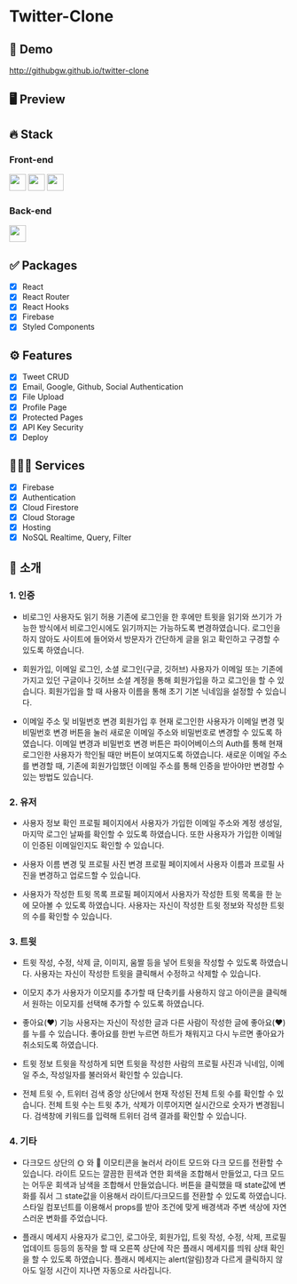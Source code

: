 # Twitter-Clone

## 🔗 Demo
http://githubgw.github.io/twitter-clone

## 🖥 Preview

## 🔥 Stack

### Front-end

<img height="30" src="https://img.shields.io/badge/React-black?style=for-the-badge&logo=React&logoColor=#61DAFB"/> <img height="30" src="https://img.shields.io/badge/Javascript-black?style=for-the-badge&logo=Javascript&logoColor=F7DF1E"/>
<img height="30" src="https://img.shields.io/badge/Styled components-black?style=for-the-badge&logo=styled-components&logoColor=DB7093"/>

### Back-end

<img height="30" src="https://img.shields.io/badge/Firebase-black?style=for-the-badge&logo=Firebase&logoColor=FFCA28"/>

## ✅ Packages

- [x] React
- [x] React Router
- [x] React Hooks
- [x] Firebase
- [x] Styled Components

## ⚙ Features

- [x] Tweet CRUD
- [x] Email, Google, Github, Social Authentication
- [x] File Upload
- [x] Profile Page
- [x] Protected Pages
- [x] API Key Security
- [x] Deploy

## 🧑🏻‍💻 Services 

- [x] Firebase
- [x] Authentication
- [x] Cloud Firestore
- [x] Cloud Storage
- [x] Hosting
- [x] NoSQL Realtime, Query, Filter

## 📌 소개

### 1. 인증

- 비로그인 사용자도 읽기 허용
  기존에 로그인을 한 후에만 트윗을 읽기와 쓰기가 가능한 방식에서 비로그인시에도 읽기까지는 가능하도록 변경하였습니다.
  로그인을 하지 않아도 사이트에 들어와서 방문자가 간단하게 글을 읽고 확인하고 구경할 수 있도록 하였습니다.

- 회원가입, 이메일 로그인, 소셜 로그인(구글, 깃허브)
  사용자가 이메일 또는 기존에 가지고 있던 구글이나 깃허브 소셜 계정을 통해 회원가입을 하고 로그인을 할 수 있습니다.
  회원가입을 할 때 사용자 이름을 통해 초기 기본 닉네임을 설정할 수 있습니다.

- 이메일 주소 및 비밀번호 변경
  회원가입 후 현재 로그인한 사용자가 이메일 변경 및 비밀번호 변경 버튼을 눌러 새로운 이메일 주소와 비밀번호로 변경할 수 있도록 하였습니다.
  이메일 변경과 비밀번호 변경 버튼은 파이어베이스의 Auth를 통해 현재 로그인한 사용자가 학인될 때만 버튼이 보여지도록 하였습니다.
  새로운 이메일 주소를 변경할 때, 기존에 회원가입했던 이메일 주소를 통해 인증을 받아야만 변경할 수 있는 방법도 있습니다.

### 2. 유저

- 사용자 정보 확인
  프로필 페이지에서 사용자가 가입한 이메일 주소와 계정 생성일, 마지막 로그인 날짜를 확인할 수 있도록 하였습니다.
  또한 사용자가 가입한 이메일이 인증된 이메일인지도 확인할 수 있습니다.

- 사용자 이름 변경 및 프로필 사진 변경
  프로필 페이지에서 사용자 이름과 프로필 사진을 변경하고 업로드할 수 있습니다.

- 사용자가 작성한 트윗 목록
  프로필 페이지에서 사용자가 작성한 트윗 목록을 한 눈에 모아볼 수 있도록 하였습니다.
  사용자는 자신이 작성한 트윗 정보와 작성한 트윗의 수를 확인할 수 있습니다.

### 3. 트윗

- 트윗 작성, 수정, 삭제
  글, 이미지, 움짤 등을 넣어 트윗을 작성할 수 있도록 하였습니다.
  사용자는 자신이 작성한 트윗을 클릭해서 수정하고 삭제할 수 있습니다.

- 이모지 추가
  사용자가 이모지를 추가할 때 단축키를 사용하지 않고 아이콘을 클릭해서 원하는 이모지를 선택해 추가할 수 있도록 하였습니다.

- 좋아요(❤️) 기능
  사용자는 자신이 작성한 글과 다른 사람이 작성한 글에 좋아요(❤️)를 누를 수 있습니다.
  좋아요를 한번 누르면 하트가 채워지고 다시 누르면 좋아요가 취소되도록 하였습니다.

- 트윗 정보
  트윗을 작성하게 되면 트윗을 작성한 사람의 프로필 사진과 닉네임, 이메일 주소, 작성일자를 불러와서 확인할 수 있습니다.

- 전체 트윗 수, 트위터 검색
  중앙 상단에서 현재 작성된 전체 트윗 수를 확인할 수 있습니다.
  전체 트윗 수는 트윗 추가, 삭제가 이루어지면 실시간으로 숫자가 변경됩니다.
  검색창에 키워드를 입력해 트위터 검색 결과를 확인할 수 있습니다.

### 4. 기타

- 다크모드
  상단의 🌞 와 🌙 이모티콘을 눌러서 라이트 모드와 다크 모드를 전환할 수 있습니다.
  라이트 모드는 깔끔한 흰색과 연한 회색을 조합해서 만들었고, 다크 모드는 어두운 회색과 남색을 조합해서 만들었습니다.
  버튼을 클릭했을 때 state값에 변화를 줘서 그 state값을 이용해서 라이트/다크모드를 전환할 수 있도록 하였습니다.
  스타일 컴포넌트를 이용해서 props를 받아 조건에 맞게 배경색과 주변 색상에 자연스러운 변화를 주었습니다.

- 플래시 메세지
  사용자가 로그인, 로그아웃, 회원가입, 트윗 작성, 수정, 삭제, 프로필 업데이트 등등의 동작을 할 때 오른쪽 상단에 작은 플래시 메세지를 띄워 상태 확인을 할 수 있도록 하였습니다.
  플래시 메세지는 alert(알림)창과 다르게 클릭하지 않아도 일정 시간이 지나면 자동으로 사라집니다.
